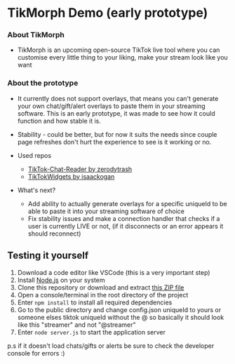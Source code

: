 # TikMorph Demo (early prototype)

### About TikMorph
* TikMorph is an upcoming open-source TikTok live tool where you can customise every little thing to your liking, make your stream look like you want

### About the prototype
* It currently does not support overlays, that means you can't generate your own chat/gift/alert overlays to paste them in your streaming software. This is an early prototype, it was made to see how it could function and how stable it is.

* Stability - could be better, but for now it suits the needs since couple page refreshes don't hurt the experience to see is it working or no.

* Used repos
  * [TikTok-Chat-Reader by zerodytrash](https://github.com/zerodytrash/TikTok-Live-Connector/tree/main)
  * [TikTokWidgets by isaackogan](https://github.com/isaackogan/TikTokWidgets)

* What's next?
  * Add ability to actually generate overlays for a specific uniqueId to be able to paste it into your streaming software of choice
  * Fix stability issues and make a connection handler that checks if a user is currently LIVE or not, (if it disconnects or an error appears it should reconnect)


## Testing it yourself

1. Download a code editor like VSCode (this is a very important step)
2. Install [Node.js](https://nodejs.org/) on your system
3. Clone this repository or download and extract [this ZIP file](https://github.com/isaackogan/TikMorph/archive/refs/heads/master.zip)
4. Open a console/terminal in the root directory of the project
5. Enter `npm install` to install all required dependencies
6. Go to the public directory and change config.json uniqueId to yours or someone elses tiktok uniqueId without the @ so basically it should look like this "streamer" and not "@streamer"
7. Enter `node server.js` to start the application server

p.s if it doesn't load chats/gifts or alerts be sure to check the developer console for errors :)